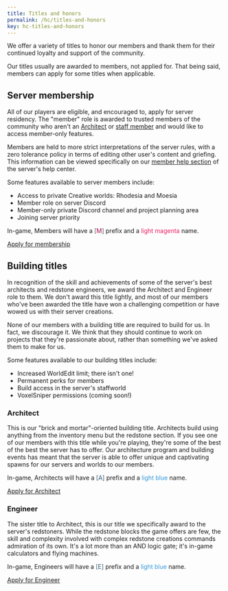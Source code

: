 ```yaml
---
title: Titles and honors
permalink: /hc/titles-and-honors
key: hc-titles-and-honors
---
```


We offer a variety of titles to honor our members and thank them for their continued loyalty and support of the community.

Our titles usually are awarded to members, not applied for. That being said, members can apply for some titles when applicable.

## Server membership
All of our players are eligible, and encouraged to, apply for server residency. The "member" role is awarded to trusted members of the community who aren't an [Architect](../#) or [staff member](../staff) and would like to access member-only features.

Members are held to more strict interpretations of the server rules, with a zero tolerance policy in terms of editing other user's content and griefing. This information can be viewed specifically on our [member help section](../#) of the server's help center.

Some features available to server members include:
* Access to private Creative worlds: Rhodesia and Moesia
* Member role on server Discord
* Member-only private Discord channel and project planning area
* Joining server priority

In-game, Members will have a <span style="color: #515a5a">[</span><span style="color: #AD1457">M</span><span style="color: #515a5a">]</span> prefix and a <span style="color: #E91E63">light magenta</span> name.

<a class="button button--outline-primary button--rounded" href="{{ site.baseurl}}/#/">Apply for membership</a>

## Building titles
In recognition of the skill and achievements of some of the server's best architects and redstone engineers, we award the Architect and Engineer role to them. We don't award this title lightly, and most of our members who've been awarded the title have won a challenging competition or have wowed us with their server creations.

None of our members with a building title are required to build for us. In fact, we discourage it. We think that they should continue to work on projects that they're passionate about, rather than something we've asked them to make for us.

Some features available to our building titles include:
* Increased WorldEdit limit; there isn't one!
* Permanent perks for members
* Build access in the server's staffworld
* VoxelSniper permissions (coming soon!)

### Architect
This is our "brick and mortar"-oriented building title. Architects build using anything from the inventory menu but the redstone section. If you see one of our members with this title while you're playing, they're some of the best of the best the server has to offer. Our architecture program and building events has meant that the server is able to offer unique and captivating spawns for our servers and worlds to our members.

In-game, Architects will have a <span style="color: #515a5a">[</span><span style="color: #21618C">A</span><span style="color: #515a5a">]</span> prefix and a <span style="color: #3498db">light blue</span> name.

<a class="button button--outline-primary button--rounded" href="{{ site.baseurl}}/#/">Apply for Architect</a>

### Engineer
The sister title to Architect, this is our title we specifically award to the server's redstoners. While the redstone blocks the game offers are few, the skill and complexity involved with complex redstone creations commands admiration of its own. It's a lot more than an AND logic gate; it's in-game calculators and flying machines.

In-game, Engineers will have a <span style="color: #515a5a">[</span><span style="color: #21618C">E</span><span style="color: #515a5a">]</span> prefix and a <span style="color: #3498db">light blue</span> name.

<a class="button button--outline-primary button--rounded" href="{{ site.baseurl}}/#/">Apply for Engineer</a>
